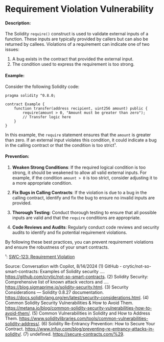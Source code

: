 # Requirement Violation Vulnerability

#### Description:
The Solidity `require()` construct is used to validate external inputs of a function. These inputs are typically provided by callers but can also be returned by callees. Violations of a requirement can indicate one of two issues:
1. A bug exists in the contract that provided the external input.
2. The condition used to express the requirement is too strong.

#### Example:
Consider the following Solidity code:

```solidity
pragma solidity ^0.8.0;

contract Example {
    function transfer(address recipient, uint256 amount) public {
        require(amount > 0, "Amount must be greater than zero");
        // Transfer logic here
    }
}
```

In this example, the `require` statement ensures that the `amount` is greater than zero. If an external input violates this condition, it could indicate a bug in the calling contract or that the condition is too strict¹.

#### Prevention:
1. **Weaken Strong Conditions**: If the required logical condition is too strong, it should be weakened to allow all valid external inputs. For example, if the condition `amount > 0` is too strict, consider adjusting it to a more appropriate condition.

2. **Fix Bugs in Calling Contracts**: If the violation is due to a bug in the calling contract, identify and fix the bug to ensure no invalid inputs are provided.

3. **Thorough Testing**: Conduct thorough testing to ensure that all possible inputs are valid and that the `require` conditions are appropriate.

4. **Code Reviews and Audits**: Regularly conduct code reviews and security audits to identify and fix potential requirement violations.

By following these best practices, you can prevent requirement violations and ensure the robustness of your smart contracts.



¹: [SWC-123: Requirement Violation](https://swcregistry.io/docs/SWC-123)

Source: Conversation with Copilot, 8/14/2024
(1) GitHub - crytic/not-so-smart-contracts: Examples of Solidity security .... https://github.com/crytic/not-so-smart-contracts.
(2) Solidity Security: Comprehensive list of known attack vectors and .... https://blog.sigmaprime.io/solidity-security.html.
(3) Security Considerations — Solidity 0.8.27 documentation. https://docs.soliditylang.org/en/latest/security-considerations.html.
(4) Common Solidity Security Vulnerabilities & How to Avoid Them. https://metana.io/blog/common-solidity-security-vulnerabilities-how-to-avoid-them/.
(5) Common Vulnerabilities in Solidity and How to Address Them. https://www.soliditylibraries.com/tools/common-vulnerabilities-solidity-address/.
(6) Solidity Re-Entrancy Prevention: How to Secure Your Contract. https://www.infuy.com/blog/preventing-re-entrancy-attacks-in-solidity/.
(7) undefined. https://secure-contracts.com/%29.